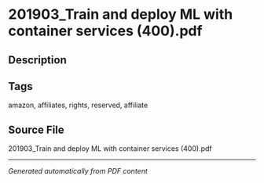 # 201903_Train and deploy ML with container services (400).pdf

## Description

## Tags
amazon, affiliates, rights, reserved, affiliate

## Source File
201903_Train and deploy ML with container services (400).pdf

---
*Generated automatically from PDF content*
